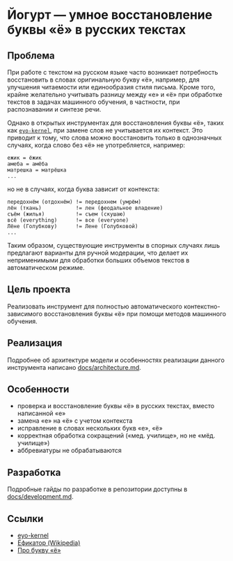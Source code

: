 # Йогурт — умное восстановление буквы «ё» в русских текстах

## Проблема
При работе с текстом на русском языке часто возникает потребность восстановить в словах оригинальную букву «ё», например, для улучшения читаемости или единообразия стиля письма. Кроме того, крайне желательно учитывать разницу между «е» и «ё» при обработке текстов в задачах машинного обучения, в частности, при распознавании и синтезе речи.

Однако в открытых инструментах для восстановления буквы «ё», таких как [`eyo-kernel`](https://github.com/e2yo/eyo-kernel), при замене слов не учитывается их контекст. Это приводит к тому, что слова можно восстановить только в однозначных случаях, когда слово без «ё» не употребляется, например:
```
ежик = ёжик
амеба = амёба
матрешка = матрёшка
...
```
но не в случаях, когда буква зависит от контекста:
```
передохнём (отдохнём) != передохнем (умрём)
лён (ткань)           != лен (феодальное владение)
съём (жилья)          != съем (скушаю)
всё (everything)      != все (everyone)
Лёне (Голубкову)      != Лене (Голубковой)
...
```
Таким образом, существующие инструменты в спорных случаях лишь предлагают варианты для ручной модерации, что делает их неприменимыми для  обработки больших объемов текстов в автоматическом режиме.

## Цель проекта
Реализовать инструмент для полностью автоматического контекстно-зависимого восстановления буквы «ё» при помощи методов машинного обучения.

## Реализация
Подробнее об архитектуре модели и особенностях реализации данного инструмента написано [docs/architecture.md](docs/architecture.md).

## Особенности
- проверка и восстановление буквы «ё» в русских текстах, вместо написанной «е»
- замена «е» на «ё» с учетом контекста
- исправление в словах нескольких букв «е», «ё»
- корректная обработка сокращений («мед. училище», но не «мёд. училище»)
- аббревиатуры не обрабатываются

## Разработка
Подробные гайды по разработке в репозитории доступны в [docs/development.md](docs/development.md).

## Ссылки
+ [eyo-kernel](https://www.npmjs.com/package/eyo-kernel)
+ [Ёфикатор (Wikipedia)](https://ru.wikipedia.org/wiki/%D0%81%D1%84%D0%B8%D0%BA%D0%B0%D1%82%D0%BE%D1%80)
+ [Про букву «ё»](http://www.gramota.ru/class/istiny/istiny_7_jo/)
